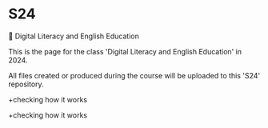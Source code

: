 # S24
📘
Digital Literacy and English Education

This is the page for the class 'Digital Literacy and English Education' in 2024.

All files created or produced during the course will be uploaded to this 'S24' repository.

+checking how it works

+checking how it works
